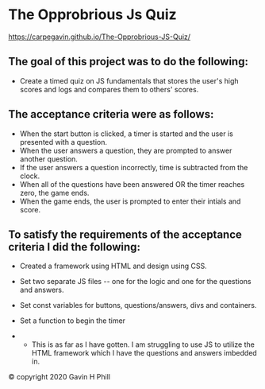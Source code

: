# The Opprobrious Js Quiz

https://carpegavin.github.io/The-Opprobrious-JS-Quiz/

## The goal of this project was to do the following:
- Create a timed quiz on JS fundamentals that stores the user's high scores and logs and compares them to others' scores.

## The acceptance criteria were as follows:
- When the start button is clicked, a timer is started and the user is presented with a question.
- When the user answers a question, they are prompted to answer another question.
- If the user answers a question incorrectly, time is subtracted from the clock.
- When all of the questions have been answered OR the timer reaches zero, the game ends.
- When the game ends, the user is prompted to enter their intials and score.

## To satisfy the requirements of the acceptance criteria I did the following:
- Created a framework using HTML and design using CSS.
- Set two separate JS files -- one for the logic and one for the questions and answers.
- Set const variables for buttons, questions/answers, divs and containers.
- Set a function to begin the timer 

- * This is as far as I have gotten. I am struggling to use JS to utilize the HTML framework which I have the questions and answers imbedded in.





© copyright 2020 Gavin H Phill
